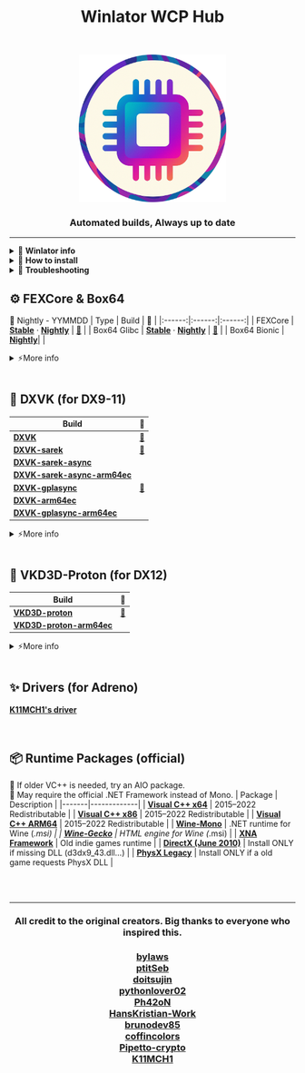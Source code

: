 <h1 align="center">Winlator WCP Hub</h1>
<br>

<p align="center">
  <img src="./Logo.png" alt="logoo" width="260">
</p>


<h3 align="center">Automated builds, Always up to date</h3>

---
<details>
  <summary>🚀 <b>Winlator info</b></summary>

  ## 🪟 Winlator
📌 Winlator is an Android application that lets you to run Windows (x86_64) applications.<br>
📌 Discontinued or nightly builds are not covered.<br>
📌 CMod (bionic) offers the best controller support.
| Type       | 🧠 |
|:------:|:------:|
| [**Official Winlator**](https://github.com/brunodev85/winlator) | Glibc |
| [**Winlator-Frost**](https://github.com/MrPhryaNikFrosty/Winlator-Frost) | Glibc |
| [**Winlator-AMod**](https://github.com/afeimod/winlator-mod) | Glibc |
| [**Winlator-CMod**](https://github.com/coffincolors/winlator) | Bionic |

| Runtime | Description |
|:-:|-|
|Glibc  | Official default. stable with solid performance. (Box64 Only) |
|Bionic | Android native. faster, potential issues. (FEX + Box64) |

---

</details>

<details>
  <summary>🚀 <b>How to install</b></summary>

## 📥 Install
📌 On some versions, you can’t install wcp.<br><br>
**Menu → Contents → Install Content → pick .wcp**
<br>

---

</details>

<details>
  <summary>🚀 <b>Troubleshooting</b></summary>

</details>

## ⚙️ FEXCore & Box64
📌 Nightly - YYMMDD
| Type | Build | 📜 |
|:------:|:------:|:------:|
| FEXCore | [**Stable**](https://github.com/Arihany/WinlatorWCPHub/releases/tag/FEX-STABLE) · [**Nightly**](https://github.com/Arihany/WinlatorWCPHub/releases/tag/FEX-NIGHTLY) | <a href="https://github.com/FEX-Emu/FEX">🔗</a> |
| Box64 Glibc | [**Stable**](https://github.com/Arihany/WinlatorWCPHub/releases/tag/BOX64-STABLE) · [**Nightly**](https://github.com/Arihany/WinlatorWCPHub/releases/tag/BOX64-NIGHTLY) | <a href="https://github.com/ptitSeb/box64">🔗</a> |
| Box64 Bionic | [**Nightly**](https://github.com/Arihany/WinlatorWCPHub/releases/tag/BOX64-BIONIC-NIGHTLY)| |

<details>
  <summary>⚡More info</summary>
  
| Type       | Description                                                   |
|:------:|---------------------------------------------------------------|
| **FEXCore**  | Easy to set up, and you can squeeze more performance by pairing it with the arm64ec translation layer.<br>(Games that require box64’s ```STRONGMEM``` might not run well on FEX.) |
| **Box64** | Setup is more involved, but it generally runs more games than FEX.<br>(Some picky titles may also run more smoothly.) |

Basic Box64 settings for unity games: ```STRONGMEM=1+``` ```CALLRET=0``` ```WEAKBARRIER=0~1```
</details>
<br>

## 🧩 DXVK (for DX9-11)
| Build | 📜 |
|-------|:------:|
| [**DXVK**](https://github.com/Arihany/WinlatorWCPHub/releases/tag/DXVK) |  <a href="https://github.com/doitsujin/dxvk">🔗</a> |
| [**DXVK-sarek**](https://github.com/Arihany/WinlatorWCPHub/releases/tag/DXVK-SAREK) |  <a href="https://github.com/pythonlover02/DXVK-Sarek">🔗</a> |
| [**DXVK-sarek-async**](https://github.com/Arihany/WinlatorWCPHub/releases/tag/DXVK-SAREK-ASYNC) |   |
| [**DXVK-sarek-async-arm64ec**](https://github.com/Arihany/WinlatorWCPHub/releases/tag/DXVK-SAREK-ASYNC-ARM64EC) |   |
| [**DXVK-gplasync**](https://github.com/Arihany/WinlatorWCPHub/releases/tag/DXVK-GPLASYNC) |  <a href="https://gitlab.com/Ph42oN/dxvk-gplasync">🔗</a> |
| [**DXVK-arm64ec**](https://github.com/Arihany/WinlatorWCPHub/releases/tag/DXVK-ARM64EC) |   |
| [**DXVK-gplasync-arm64ec**](https://github.com/Arihany/WinlatorWCPHub/releases/tag/DXVK-GPLASYNC-ARM64EC) |   |

<details>
  <summary>⚡More info</summary>
  
| Type       | Description                                                   |
|:------:|---------------------------------------------------------------|
| **sarek**    | Provides backports for old GPUs that don’t support Vulkan 1.3.<br>(May run faster on older devices.) |
| **gplasync** | Reduces stuttering by rendering frames before shader compilation.<br>(Possible graphics glitches.) |
| **arm64ec**  | Boosts performance in 64-bit games. **Use only with FEX.**<br>(32-bit = same as standard DXVK.) |

Try Sarek first. if you run into issues, try another version.<br>
Newer versions don’t always mean better performance.
</details>
<br>

## 🌌 VKD3D-Proton (for DX12)
| Build | 📜 |
|-------|:------:|
| [**VKD3D-proton**](https://github.com/Arihany/WinlatorWCPHub/releases/tag/VKD3D-PROTON) |  <a href="https://github.com/HansKristian-Work/vkd3d-proton">🔗</a> |
| [**VKD3D-proton-arm64ec**](https://github.com/Arihany/WinlatorWCPHub/releases/tag/VKD3D-PROTON-ARM64EC) |   |

<details>
  <summary>⚡More info</summary>
  
| Type       | Description                                                   |
|:------:|---------------------------------------------------------------|
| **arm64ec**  | Boosts performance in 64-bit games. **Use only with FEX.**<br>(32-bit = same as standard DXVK.) |

</details>
<br>

## ✨ Drivers (for Adreno)
[**K11MCH1's driver**](https://github.com/K11MCH1/AdrenoToolsDrivers)
<br><br><br>


## 📦 Runtime Packages (official)
📌 If older VC++ is needed, try an AIO package. <br>
📌 May require the official .NET Framework instead of Mono.
| Package | Description |
|-------|-------------|
| [**Visual C++ x64**](https://aka.ms/vs/17/release/vc_redist.x64.exe) | 2015–2022 Redistributable |
| [**Visual C++ x86**](https://aka.ms/vs/17/release/vc_redist.x86.exe) | 2015–2022 Redistributable |
| [**Visual C++ ARM64**](https://aka.ms/vs/17/release/vc_redist.arm64.exe) | 2015–2022 Redistributable |
| [**Wine-Mono**](https://github.com/wine-mono/wine-mono/releases) | .NET runtime for Wine (*.msi) |
| [**Wine-Gecko**](https://dl.winehq.org/wine/wine-gecko/) | HTML engine for Wine (*.msi) |
| [**XNA Framework**](https://download.microsoft.com/download/a/c/2/ac2c903b-e6e8-42c2-9fd7-bebac362a930/xnafx40_redist.msi) | Old indie games runtime |
| [**DirectX (June 2010)**](https://download.microsoft.com/download/8/4/a/84a35bf1-dafe-4ae8-82af-ad2ae20b6b14/directx_Jun2010_redist.exe) | Install ONLY if missing DLL (d3dx9_43.dll...) |
| [**PhysX Legacy**](https://www.nvidia.com/content/DriverDownload-March2009/confirmation.php?url=/Windows/9.13.0604/PhysX-9.13.0604-SystemSoftware-Legacy.msi&lang=us&type=Other) | Install ONLY if a old game requests PhysX DLL |
<br>




<br><br>

---

<h3 align="center">All credit to the original creators. Big thanks to everyone who inspired this.</h3><p align="center">
<h3 align="center">
  
[bylaws](https://github.com/bylaws)<br>
[ptitSeb](https://github.com/ptitSeb)  
[doitsujin](https://github.com/doitsujin)  
[pythonlover02](https://github.com/pythonlover02)  
[Ph42oN](https://gitlab.com/Ph42oN)  
[HansKristian-Work](https://github.com/HansKristian-Work)  
[brunodev85](https://github.com/brunodev85)  
[coffincolors](https://github.com/coffincolors)  
[Pipetto-crypto](https://github.com/Pipetto-crypto)  
[K11MCH1](https://github.com/K11MCH1)

</h3><p align="center">

